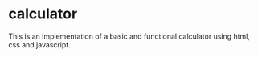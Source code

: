 # calculator
This is an implementation of a basic and functional calculator using html, css and javascript.
